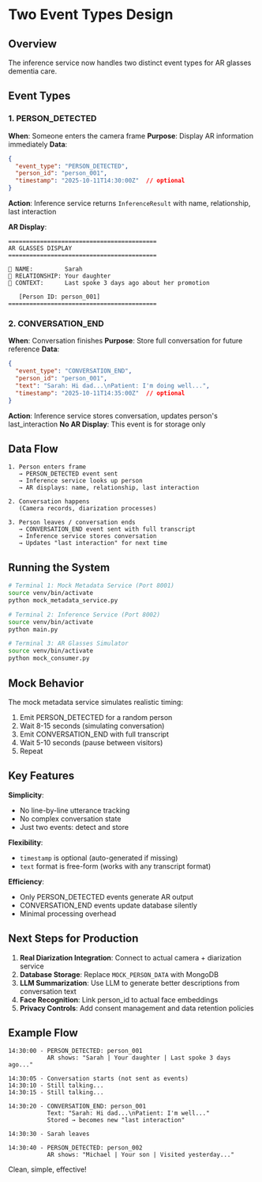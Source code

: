 # Two Event Types Design

## Overview
The inference service now handles two distinct event types for AR glasses dementia care.

## Event Types

### 1. PERSON_DETECTED
**When**: Someone enters the camera frame
**Purpose**: Display AR information immediately
**Data**:
```json
{
  "event_type": "PERSON_DETECTED",
  "person_id": "person_001",
  "timestamp": "2025-10-11T14:30:00Z"  // optional
}
```

**Action**: Inference service returns `InferenceResult` with name, relationship, last interaction

**AR Display**:
```
==========================================
AR GLASSES DISPLAY
==========================================

👤 NAME:         Sarah
💙 RELATIONSHIP: Your daughter
📝 CONTEXT:      Last spoke 3 days ago about her promotion

   [Person ID: person_001]
==========================================
```

### 2. CONVERSATION_END
**When**: Conversation finishes
**Purpose**: Store full conversation for future reference
**Data**:
```json
{
  "event_type": "CONVERSATION_END",
  "person_id": "person_001",
  "text": "Sarah: Hi dad...\nPatient: I'm doing well...",
  "timestamp": "2025-10-11T14:35:00Z"  // optional
}
```

**Action**: Inference service stores conversation, updates person's last_interaction
**No AR Display**: This event is for storage only

## Data Flow

```
1. Person enters frame
   → PERSON_DETECTED event sent
   → Inference service looks up person
   → AR displays: name, relationship, last interaction

2. Conversation happens
   (Camera records, diarization processes)

3. Person leaves / conversation ends
   → CONVERSATION_END event sent with full transcript
   → Inference service stores conversation
   → Updates "last interaction" for next time
```

## Running the System

```bash
# Terminal 1: Mock Metadata Service (Port 8001)
source venv/bin/activate
python mock_metadata_service.py

# Terminal 2: Inference Service (Port 8002)
source venv/bin/activate
python main.py

# Terminal 3: AR Glasses Simulator
source venv/bin/activate
python mock_consumer.py
```

## Mock Behavior

The mock metadata service simulates realistic timing:
1. Emit PERSON_DETECTED for a random person
2. Wait 8-15 seconds (simulating conversation)
3. Emit CONVERSATION_END with full transcript
4. Wait 5-10 seconds (pause between visitors)
5. Repeat

## Key Features

**Simplicity**:
- No line-by-line utterance tracking
- No complex conversation state
- Just two events: detect and store

**Flexibility**:
- `timestamp` is optional (auto-generated if missing)
- `text` format is free-form (works with any transcript format)

**Efficiency**:
- Only PERSON_DETECTED events generate AR output
- CONVERSATION_END events update database silently
- Minimal processing overhead

## Next Steps for Production

1. **Real Diarization Integration**: Connect to actual camera + diarization service
2. **Database Storage**: Replace `MOCK_PERSON_DATA` with MongoDB
3. **LLM Summarization**: Use LLM to generate better descriptions from conversation text
4. **Face Recognition**: Link person_id to actual face embeddings
5. **Privacy Controls**: Add consent management and data retention policies

## Example Flow

```
14:30:00 - PERSON_DETECTED: person_001
           AR shows: "Sarah | Your daughter | Last spoke 3 days ago..."

14:30:05 - Conversation starts (not sent as events)
14:30:10 - Still talking...
14:30:15 - Still talking...

14:30:20 - CONVERSATION_END: person_001
           Text: "Sarah: Hi dad...\nPatient: I'm well..."
           Stored → becomes new "last interaction"

14:30:30 - Sarah leaves

14:30:40 - PERSON_DETECTED: person_002
           AR shows: "Michael | Your son | Visited yesterday..."
```

Clean, simple, effective!

